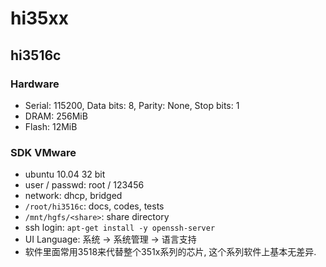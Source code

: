 hi35xx
======

## hi3516c

### Hardware
* Serial: 115200, Data bits: 8, Parity: None, Stop bits: 1
* DRAM: 256MiB
* Flash: 12MiB

### SDK VMware
* ubuntu 10.04 32 bit
* user / passwd: root / 123456
* network: dhcp, bridged
* `/root/hi3516c`: docs, codes, tests
* `/mnt/hgfs/<share>`: share directory
* ssh login: `apt-get install -y openssh-server`
* UI Language: 系统 -> 系统管理 -> 语言支持
* 软件里面常用3518来代替整个351x系列的芯片, 这个系列软件上基本无差异.



